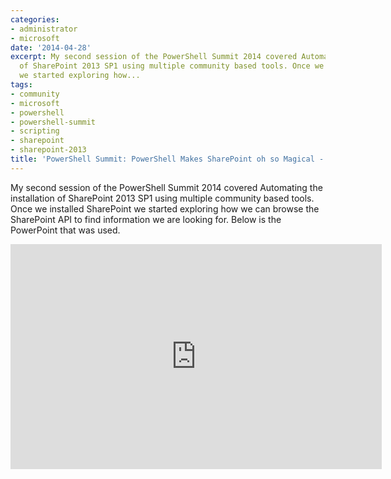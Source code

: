 ```yaml
---
categories:
- administrator
- microsoft
date: '2014-04-28'
excerpt: My second session of the PowerShell Summit 2014 covered Automating the installation
  of SharePoint 2013 SP1 using multiple community based tools. Once we installed SharePoint
  we started exploring how...
tags:
- community
- microsoft
- powershell
- powershell-summit
- scripting
- sharepoint
- sharepoint-2013
title: 'PowerShell Summit: PowerShell Makes SharePoint oh so Magical - PowerPoint'
---
```


My second session of the PowerShell Summit 2014 covered Automating the installation of SharePoint 2013 SP1 using multiple community based tools. Once we installed SharePoint we started exploring how we can browse the SharePoint API to find information we are looking for. Below is the PowerPoint that was used.

<iframe width="594" height="360" src="https://onedrive.live.com/embed?cid=9CE6817C08D7DE07&amp;resid=9CE6817C08D7DE07%214473&amp;authkey=AKoGenI0vbjrcaY&amp;em=2" frameborder="0" scrolling="no"></iframe>